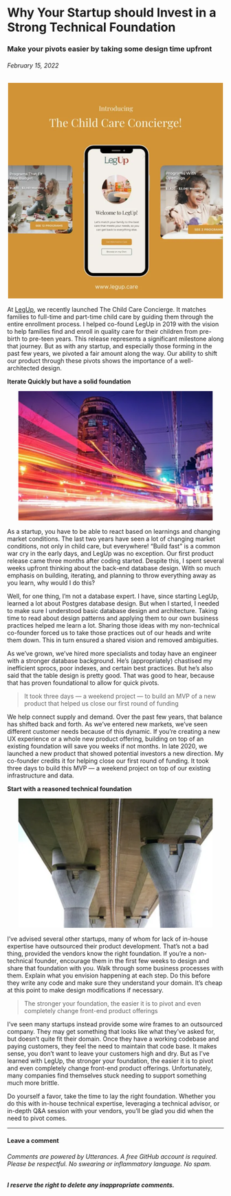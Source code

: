# Why Your Startup should Invest in a Strong Technical Foundation

### Make your pivots easier by taking some design time upfront 

###### *February 15, 2022*

<p align="center">
  <img height="500" alt="The Child Care Concierge" src="./images/foundation-hero.png">
</p>

At [LegUp](https://www.legup.care), we recently launched The Child Care Concierge. It matches families to full-time and part-time child care by guiding them through the entire enrollment process. I helped co-found LegUp in 2019 with the vision to help families find and enroll in quality care for their children from pre-birth to pre-teen years. This release represents a significant milestone along that journey. But as with any startup, and especially those forming in the past few years, we pivoted a fair amount along the way. Our ability to shift our product through these pivots shows the importance of a well-architected design.

**Iterate Quickly but have a solid foundation**

<p align="center">
  <img height="300" alt="Moving Fast" src="./images/foundation-fast.png">
</p>

As a startup, you have to be able to react based on learnings and changing market conditions. The last two years have seen a lot of changing market conditions, not only in child care, but everywhere! “Build fast” is a common war cry in the early days, and LegUp was no exception. Our first product release came three months after coding started. Despite this, I spent several weeks upfront thinking about the back-end database design. With so much emphasis on building, iterating, and planning to throw everything away as you learn, why would I do this?

Well, for one thing, I’m not a database expert. I have, since starting LegUp, learned a lot about Postgres database design. But when I started, I needed to make sure I understood basic database design and architecture. Taking time to read about design patterns and applying them to our own business practices helped me learn a lot. Sharing those ideas with my non-technical co-founder forced us to take those practices out of our heads and write them down. This in turn ensured a shared vision and removed ambiguities.

As we’ve grown, we’ve hired more specialists and today have an engineer with a stronger database background. He’s (appropriately) chastised my inefficient sprocs, poor indexes, and certain best practices. But he’s also said that the table design is pretty good. That was good to hear, because that has proven foundational to allow for quick pivots.

> It took three days — a weekend project — to build an MVP of a new product that helped us close our first round of funding

We help connect supply and demand. Over the past few years, that balance has shifted back and forth. As we’ve entered new markets, we’ve seen different customer needs because of this dynamic. If you’re creating a new UX experience or a whole new product offering, building on top of an existing foundation will save you weeks if not months. In late 2020, we launched a new product that showed potential investors a new direction. My co-founder credits it for helping close our first round of funding. It took three days to build this MVP — a weekend project on top of our existing infrastructure and data.

**Start with a reasoned technical foundation**

<p align="center">
  <img height="300" alt="A Strong Foundation" src="./images/foundation-foundation.png">
</p>

I’ve advised several other startups, many of whom for lack of in-house expertise have outsourced their product development. That’s not a bad thing, provided the vendors know the right foundation. If you’re a non-technical founder, encourage them in the first few weeks to design and share that foundation with you. Walk through some business processes with them. Explain what you envision happening at each step. Do this before they write any code and make sure they understand your domain. It’s cheap at this point to make design modifications if necessary.

>The stronger your foundation, the easier it is to pivot and even completely change front-end product offerings

I’ve seen many startups instead provide some wire frames to an outsourced company. They may get something that looks like what they’ve asked for, but doesn’t quite fit their domain. Once they have a working codebase and paying customers, they feel the need to maintain that code base. It makes sense, you don’t want to leave your customers high and dry. But as I’ve learned with LegUp, the stronger your foundation, the easier it is to pivot and even completely change front-end product offerings. Unfortunately, many companies find themselves stuck needing to support something much more brittle.

Do yourself a favor, take the time to lay the right foundation. Whether you do this with in-house technical expertise, leveraging a technical advisor, or in-depth Q&A session with your vendors, you’ll be glad you did when the need to pivot comes.

***

#### Leave a comment

###### Comments are powered by Utterances. A free GitHub account is required. Please be respectful. No swearing or inflammatory language. No spam.
###### **I reserve the right to delete any inappropriate comments.**

<script src="https://utteranc.es/client.js"
        repo="gsdriver/gsdriver.github.io"
        issue-term="pathname"
        theme="github-light"
        crossorigin="anonymous"
        async>
</script>
